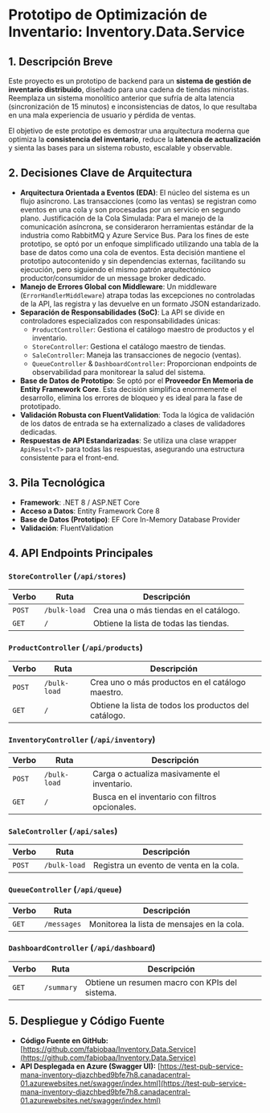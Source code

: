 ﻿# Prototipo de Optimización de Inventario: Inventory.Data.Service

## 1. Descripción Breve
Este proyecto es un prototipo de backend para un **sistema de gestión de inventario distribuido**, diseñado para una cadena de tiendas minoristas. Reemplaza un sistema monolítico anterior que sufría de alta latencia (sincronización de 15 minutos) e inconsistencias de datos, lo que resultaba en una mala experiencia de usuario y pérdida de ventas.

El objetivo de este prototipo es demostrar una arquitectura moderna que optimiza la **consistencia del inventario**, reduce la **latencia de actualización** y sienta las bases para un sistema robusto, escalable y observable.

## 2. Decisiones Clave de Arquitectura
* **Arquitectura Orientada a Eventos (EDA)**: El núcleo del sistema es un flujo asíncrono. Las transacciones (como las ventas) se registran como eventos en una cola y son procesadas por un servicio en segundo plano. Justificación de la Cola Simulada: Para el manejo de la comunicación asíncrona, se consideraron herramientas estándar de la industria como RabbitMQ y Azure Service Bus. Para los fines de este prototipo, se optó por un enfoque simplificado utilizando una tabla de la base de datos como una cola de eventos. Esta decisión mantiene el prototipo autocontenido y sin dependencias externas, facilitando su ejecución, pero siguiendo el mismo patrón arquitectónico productor/consumidor de un message broker dedicado.
* **Manejo de Errores Global con Middleware**: Un middleware (`ErrorHandlerMiddleware`) atrapa todas las excepciones no controladas de la API, las registra y las devuelve en un formato JSON estandarizado.
* **Separación de Responsabilidades (SoC)**: La API se divide en controladores especializados con responsabilidades únicas:
    * `ProductController`: Gestiona el catálogo maestro de productos y el inventario.
    * `StoreController`: Gestiona el catálogo maestro de tiendas.
    * `SaleController`: Maneja las transacciones de negocio (ventas).
    * `QueueController` & `DashboardController`: Proporcionan endpoints de observabilidad para monitorear la salud del sistema.
* **Base de Datos de Prototipo**: Se optó por el **Proveedor En Memoria de Entity Framework Core**. Esta decisión simplifica enormemente el desarrollo, elimina los errores de bloqueo y es ideal para la fase de prototipado.
* **Validación Robusta con FluentValidation**: Toda la lógica de validación de los datos de entrada se ha externalizado a clases de validadores dedicadas.
* **Respuestas de API Estandarizadas**: Se utiliza una clase wrapper `ApiResult<T>` para todas las respuestas, asegurando una estructura consistente para el front-end.

## 3. Pila Tecnológica
* **Framework**: .NET 8 / ASP.NET Core
* **Acceso a Datos**: Entity Framework Core 8
* **Base de Datos (Prototipo)**: EF Core In-Memory Database Provider
* **Validación**: FluentValidation

## 4. API Endpoints Principales

### `StoreController` (`/api/stores`)
| Verbo  | Ruta | Descripción                             |
|--------|------|-----------------------------------------|
| `POST` | `/bulk-load`  | Crea una o más tiendas en el catálogo.  |
| `GET`  | `/`  | Obtiene la lista de todas las tiendas.  |

### `ProductController` (`/api/products`)
| Verbo  | Ruta          | Descripción                                                |
|--------|---------------|------------------------------------------------------------|
| `POST` | `/bulk-load`    | Crea uno o más productos en el catálogo maestro.           |
| `GET`  | `/`    | Obtiene la lista de todos los productos del catálogo.      |

### `InventoryController` (`/api/inventory`)
| Verbo  | Ruta          | Descripción                                                |
|--------|---------------|------------------------------------------------------------|
| `POST` | `/bulk-load`  | Carga o actualiza masivamente el inventario.               |
| `GET`  | `/`           | Busca en el inventario con filtros opcionales.             |

### `SaleController` (`/api/sales`)
| Verbo  | Ruta | Descripción                                     |
|--------|------|-------------------------------------------------|
| `POST` | `/bulk-load`  | Registra un evento de venta en la cola.         |

### `QueueController` (`/api/queue`)
| Verbo  | Ruta        | Descripción                                     |
|--------|-------------|-------------------------------------------------|
| `GET`  | `/messages` | Monitorea la lista de mensajes en la cola.      |

### `DashboardController` (`/api/dashboard`)
| Verbo  | Ruta        | Descripción                                     |
|--------|-------------|-------------------------------------------------|
| `GET`  | `/summary`  | Obtiene un resumen macro con KPIs del sistema.  |


## 5. Despliegue y Código Fuente

* **Código Fuente en GitHub:** [https://github.com/fabiobaa/Inventory.Data.Service](https://github.com/fabiobaa/Inventory.Data.Service)
* **API Desplegada en Azure (Swagger UI):** [https://test-pub-service-mana-inventory-djazchbed9bfe7h8.canadacentral-01.azurewebsites.net/swagger/index.html](https://test-pub-service-mana-inventory-djazchbed9bfe7h8.canadacentral-01.azurewebsites.net/swagger/index.html)